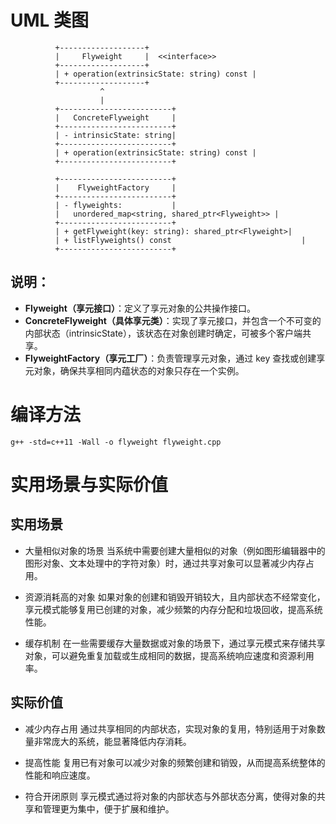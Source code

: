 # UML 类图
```
          +-------------------+
          |     Flyweight     |  <<interface>>
          +-------------------+
          | + operation(extrinsicState: string) const |
          +-------------------+
                    ^
                    |
          +-------------------------+
          |   ConcreteFlyweight     |
          +-------------------------+
          | - intrinsicState: string|
          +-------------------------+
          | + operation(extrinsicState: string) const |
          +-------------------------+

          +-------------------------+
          |    FlyweightFactory     |
          +-------------------------+
          | - flyweights:           |
          |   unordered_map<string, shared_ptr<Flyweight>> |
          +-------------------------+
          | + getFlyweight(key: string): shared_ptr<Flyweight>|
          | + listFlyweights() const                             |
          +-------------------------+

```

## 说明：

- **Flyweight（享元接口）**：定义了享元对象的公共操作接口。
- **ConcreteFlyweight（具体享元类）**：实现了享元接口，并包含一个不可变的内部状态（intrinsicState），该状态在对象创建时确定，可被多个客户端共享。
- **FlyweightFactory（享元工厂）**：负责管理享元对象，通过 key 查找或创建享元对象，确保共享相同内蕴状态的对象只存在一个实例。

# 编译方法
```
g++ -std=c++11 -Wall -o flyweight flyweight.cpp
```

# 实用场景与实际价值
## 实用场景
- 大量相似对象的场景
当系统中需要创建大量相似的对象（例如图形编辑器中的图形对象、文本处理中的字符对象）时，通过共享对象可以显著减少内存占用。

- 资源消耗高的对象
如果对象的创建和销毁开销较大，且内部状态不经常变化，享元模式能够复用已创建的对象，减少频繁的内存分配和垃圾回收，提高系统性能。

- 缓存机制
在一些需要缓存大量数据或对象的场景下，通过享元模式来存储共享对象，可以避免重复加载或生成相同的数据，提高系统响应速度和资源利用率。

## 实际价值
- 减少内存占用
通过共享相同的内部状态，实现对象的复用，特别适用于对象数量非常庞大的系统，能显著降低内存消耗。

- 提高性能
复用已有对象可以减少对象的频繁创建和销毁，从而提高系统整体的性能和响应速度。

- 符合开闭原则
享元模式通过将对象的内部状态与外部状态分离，使得对象的共享和管理更为集中，便于扩展和维护。